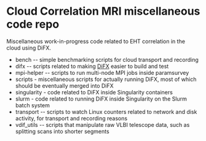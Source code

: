 # Cloud Correlation MRI miscellaneous code repo

Miscellaneous work-in-progress code related to EHT correlation in the cloud using DiFX.

* bench -- simple benchmarking scripts for cloud transport and recording
* difx -- scripts related to making [DiFX](https://github.com/difx/)  easier to build and test
* mpi-helper -- scripts to run multi-node MPI jobs inside paramsurvey
* scripts - miscellaneous scripts for actually running DiFX, most of which should be eventually merged into DiFX
* singularity - code related to DiFX inside Singularity containers
* slurm - code related to running DiFX inside Singularity on the Slurm batch system
* transport -- scripts to watch Linux counters related to network and disk activity, for transport and recording reasons
* vdif_utils -- scripts that manipulate raw VLBI telescope data, such as splitting scans into shorter segments
